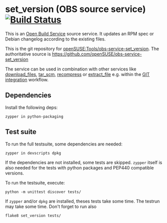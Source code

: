 # set_version (OBS source service) [![Build Status](https://travis-ci.org/openSUSE/obs-service-set_version.svg?branch=master)](https://travis-ci.org/openSUSE/obs-service-set_version)

This is an [Open Build Service](http://openbuildservice.org/) source service. It updates an RPM spec or Debian changelog according to the existing files.

This is the git repository for [openSUSE:Tools/obs-service-set_version](https://build.opensuse.org/package/show/openSUSE:Tools/obs-service-set_version). The authoritative source is https://github.com/openSUSE/obs-service-set_version
 
The service can be used in combination with other services like [download_files](https://github.com/openSUSE/obs-service-download_files), [tar_scm](https://github.com/openSUSE/obs-service-tar_scm), [recompress](https://github.com/openSUSE/obs-service-recompress) or [extract_file](https://github.com/openSUSE/obs-service-extract_file) e.g. within the [GIT integration](https://en.opensuse.org/openSUSE:Build_Service_Concept_SourceService#Example_2:_GIT_integration) workflow.

## Dependencies
Install the following deps:

    zypper in python-packaging


## Test suite
To run the full testsuite, some dependencies are needed:

    zypper in devscripts dpkg

If the dependencies are not installed, some tests are skipped. `zypper` itself
is also needed for the tests with python packages and PEP440 compatible versions.

To run the testsuite, execute:

    python -m unittest discover tests/

If ```zypper``` and/or ```dpkg``` are installed, theses tests take some time.
The testrun may take some time. Don't forget to run also

    flake8 set_version tests/



